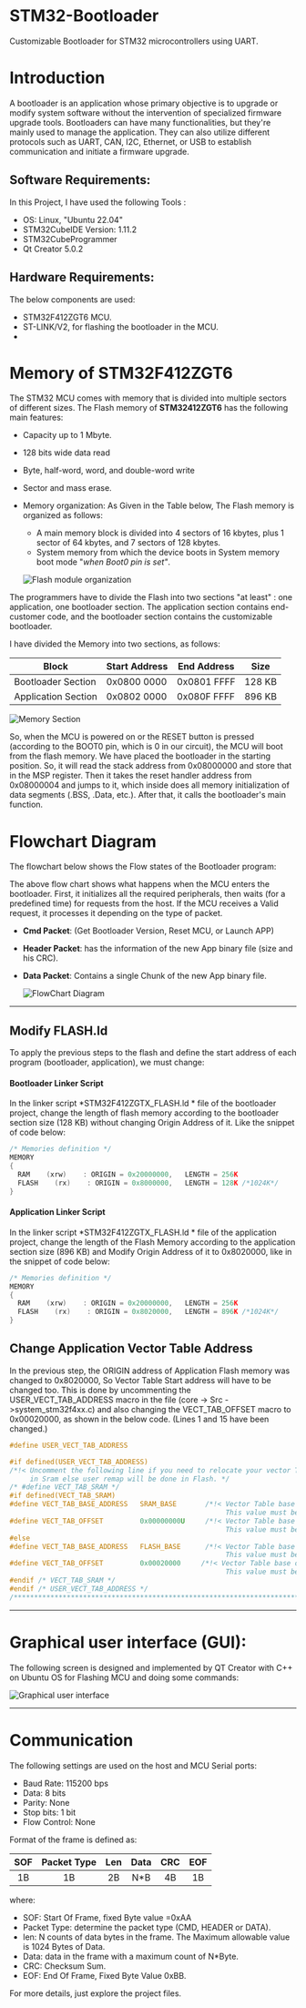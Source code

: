 # STM32-Bootloader
Customizable Bootloader for STM32 microcontrollers using UART.

# Introduction 
A bootloader is an application whose primary objective is to upgrade or modify system software without the intervention of specialized firmware upgrade tools. Bootloaders can have many functionalities, but they're mainly used to manage the application. They can also utilize different protocols such as UART, CAN, I2C, Ethernet, or USB to establish communication and initiate a firmware upgrade.

## Software Requirements:
In this Project, I have used the following Tools :
- OS: Linux, "Ubuntu 22.04"
- STM32CubeIDE Version: 1.11.2
- STM32CubeProgrammer
- Qt Creator 5.0.2

## Hardware Requirements:
The below components are used:
- STM32F412ZGT6 MCU.
- ST-LINK/V2, for flashing the bootloader in the MCU.
- 
# Memory of STM32F412ZGT6

The STM32 MCU comes with memory that is divided into multiple sectors of different sizes.
The Flash memory of **STM32412ZGT6** has the following main features:
- Capacity up to 1 Mbyte.
- 128 bits wide data read
- Byte, half-word, word, and double-word write
- Sector and mass erase.
- Memory organization: As Given in the Table below, The Flash memory is organized as follows:
  * A main memory block is divided into 4 sectors of 16 kbytes, plus 1 sector of 64 kbytes, and 7 sectors of 128 kbytes.
  * System memory from which the device boots in System memory boot mode  "*when Boot0 pin is set"*.

  ![Flash module organization](https://github.com/abdo454/STM32-Bootloader/blob/main/img/Screenshot%20from%202023-06-21%2011-42-11.png?raw=true)

The programmers have to divide the Flash into two sections "at least" : one application, one bootloader section. The application section contains end-customer code, and the bootloader section contains the customizable bootloader.

I have divided the Memory into two sections, as follows:

|   Block|  Start Address   |  End Address |  Size |
| ------------ | ------------ | ------------ |------------ |
| Bootloader Section    | 0x0800 0000   |  0x0801 FFFF |128 KB   |
| Application Section    | 0x0802 0000   |  0x080F FFFF |896 KB   |

  ![Memory Section](https://github.com/abdo454/STM32-Bootloader/blob/main/img/Flash%20Memory%20Sections.png?raw=true)


So, when the MCU is powered on or the RESET button is pressed (according to the BOOT0 pin, which is 0 in our circuit), the MCU will boot from the flash memory. We have placed the bootloader in the starting position. So, it will read the stack address from 0x08000000 and store that in the MSP register. Then it takes the reset handler address from 0x08000004 and jumps to it, which inside does all memory initialization of data segments (.BSS, .Data, etc.). After that, it calls the bootloader's main function.

# Flowchart Diagram

The flowchart below shows the Flow states of the Bootloader program:





The above flow chart shows what happens when the MCU enters the bootloader. First, it initializes all the required peripherals, then waits (for a predefined time) for requests from the host. If the MCU receives a Valid request, it processes it depending on the type of packet.
* **Cmd Packet**:  (Get Bootloader Version, Reset MCU, or Launch APP)
* **Header Packet**: has the information of the new App binary file (size and his CRC).
* **Data Packet**: Contains a single Chunk of the new App binary file.

  ![FlowChart Diagram](https://github.com/abdo454/STM32-Bootloader/blob/main/img/Flow%20Chart%20of%20Bootloader%20.png?raw=true)
 


-------------------

## Modify   FLASH.ld 
To apply the previous steps to the flash and define the start address of each program (bootloader, application), we must change:
#### Bootloader Linker Script 

 In the linker script  *STM32F412ZGTX_FLASH.ld *  file of the bootloader project, change the length of flash memory according to the bootloader section size (128 KB) without changing Origin Address of it. Like the snippet of code below:

```c
/* Memories definition */
MEMORY
{
  RAM    (xrw)    : ORIGIN = 0x20000000,   LENGTH = 256K
  FLASH    (rx)    : ORIGIN = 0x8000000,   LENGTH = 128K /*1024K*/
}
```

     
#### Application Linker Script 

 In the linker script  *STM32F412ZGTX_FLASH.ld *  file of the application project, change the length of the Flash Memory  according to the application section size (896 KB) and Modify Origin Address of it to 0x8020000, like in the snippet of code below:

```c
/* Memories definition */
MEMORY
{
  RAM    (xrw)    : ORIGIN = 0x20000000,   LENGTH = 256K
  FLASH    (rx)    : ORIGIN = 0x8020000,   LENGTH = 896K /*1024K*/
}
```


## Change Application Vector Table Address

In the previous step, the ORIGIN address of Application Flash memory was changed to 0x8020000, So Vector Table Start address will have to be changed too. This is done by uncommenting the USER_VECT_TAB_ADDRESS macro in the file (core -> Src ->system_stm32f4xx.c) and also changing the VECT_TAB_OFFSET macro to 0x00020000, as shown in the below code. (Lines 1 and 15 have been changed.)

```c
#define USER_VECT_TAB_ADDRESS

#if defined(USER_VECT_TAB_ADDRESS)
/*!< Uncomment the following line if you need to relocate your vector Table
     in Sram else user remap will be done in Flash. */
/* #define VECT_TAB_SRAM */
#if defined(VECT_TAB_SRAM)
#define VECT_TAB_BASE_ADDRESS   SRAM_BASE       /*!< Vector Table base address field.
                                                     This value must be a multiple of 0x200. */
#define VECT_TAB_OFFSET         0x00000000U     /*!< Vector Table base offset field.
                                                     This value must be a multiple of 0x200. */
#else
#define VECT_TAB_BASE_ADDRESS   FLASH_BASE      /*!< Vector Table base address field.
                                                     This value must be a multiple of 0x200. */
#define VECT_TAB_OFFSET         0x00020000     /*!< Vector Table base offset field.
                                                     This value must be a multiple of 0x200. */
#endif /* VECT_TAB_SRAM */
#endif /* USER_VECT_TAB_ADDRESS */
/******************************************************************************/
```

------------

# Graphical user interface (GUI):
The following screen is designed and implemented by QT Creator with C++ on Ubuntu OS for Flashing MCU and doing some commands:

  ![Graphical user interface](https://github.com/abdo454/STM32-Bootloader/blob/main/img/Bootloader%20Gui.png?raw=true)
 


-------------------


# Communication 
 The following settings are used on the host and MCU Serial ports:

* Baud Rate: 115200 bps
* Data: 8 bits
* Parity: None
* Stop bits: 1 bit
* Flow Control: None


 Format of the frame is defined as:

|   SOF |  Packet Type  |  Len |  Data |CRC |  EOF |
| :------------: | :------------: | :------------: | :------------: | :------------: | :------------: |
| 1B     | 1B    |  2B  |N*B   |4B |1B   |

where:
* SOF: Start Of Frame, fixed Byte value =0xAA
* Packet Type: determine the packet type (CMD, HEADER or DATA).
* len: N counts of data bytes in the frame. The Maximum allowable value is 1024 Bytes of Data.
* Data: data in the frame with a maximum count of N*Byte.
* CRC: Checksum Sum.
* EOF: End Of Frame, Fixed Byte Value 0xBB.


For more details, just explore the project files.

